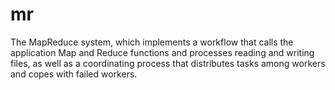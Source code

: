 # mr
The MapReduce system, which implements a workflow that calls the application Map and Reduce functions and processes reading and writing files, as well as a coordinating process that distributes tasks among workers and copes with failed workers.
